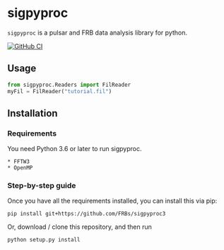 # sigpyproc

`sigpyproc` is a pulsar and FRB data analysis library for python.

[![GitHub CI](https://github.com/FRBs/sigpyproc3/workflows/GitHub%20CI/badge.svg)](https://github.com/FRBs/sigpyproc3/actions)


Usage
-----

```python
from sigpyproc.Readers import FilReader
myFil = FilReader("tutorial.fil")

```

Installation
------------

### Requirements

You need Python 3.6 or later to run sigpyproc.

    * FFTW3
    * OpenMP

### Step-by-step guide

Once you have all the requirements installed, you can install this via pip:

```
pip install git+https://github.com/FRBs/sigpyproc3
```

Or, download / clone this repository, and then run

```
python setup.py install
```

<!---
### Docker

This repo now comes with a `Dockerfile`, so you can build a simple docker container with `sigpyproc` in it. To do so, clone this directory, cd into it, and then run on your command line:

```
docker build --tag sigpyproc .
```

You can then run the container with

```
docker run --rm -it sigpyproc
```

(Have a read of docker tutorials and documentation for more details!)
--->